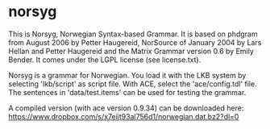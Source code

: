 # norsyg
This is Norsyg, Norwegian Syntax-based Grammar. It is based on phdgram from
August 2006 by Petter Haugereid, NorSource of January 2004 by Lars Hellan and
Petter Haugereid and the Matrix Grammar version 0.6 by Emily Bender.
It comes under the LGPL license (see license.txt). 

Norsyg is a grammar for Norwegian. 
You load it with the LKB system by selecting 'lkb/script' as script file. With
ACE, select the 'ace/config.tdl' file.
The sentences in 'data/test.items' can be used for testing the grammar.

A compiled version (with ace version 0.9.34) can be downloaded here: 
https://www.dropbox.com/s/x7eijt93al756d1/norwegian.dat.bz2?dl=0
